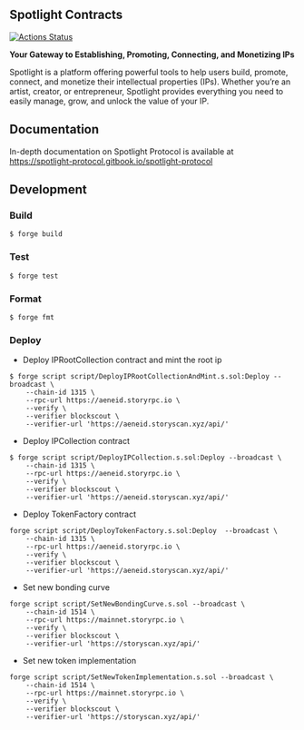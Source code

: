 ## Spotlight Contracts

[![Actions Status](https://github.com/blocto/spotlight-contracts/workflows/CI/badge.svg)](https://github.com/blocto/spotlight-contracts/actions)

**Your Gateway to Establishing, Promoting, Connecting, and Monetizing IPs**

Spotlight is a platform offering powerful tools to help users build, promote, connect, and monetize their intellectual properties (IPs). Whether you’re an artist, creator, or entrepreneur, Spotlight provides everything you need to easily manage, grow, and unlock the value of your IP.

## Documentation

In-depth documentation on Spotlight Protocol is available at https://spotlight-protocol.gitbook.io/spotlight-protocol

## Development

### Build

```shell
$ forge build
```

### Test

```shell
$ forge test
```

### Format

```shell
$ forge fmt
```

### Deploy

- Deploy IPRootCollection contract and mint the root ip

```shell
$ forge script script/DeployIPRootCollectionAndMint.s.sol:Deploy --broadcast \
    --chain-id 1315 \
    --rpc-url https://aeneid.storyrpc.io \
    --verify \
    --verifier blockscout \
    --verifier-url 'https://aeneid.storyscan.xyz/api/'
```

- Deploy IPCollection contract

```shell
$ forge script script/DeployIPCollection.s.sol:Deploy --broadcast \
    --chain-id 1315 \
    --rpc-url https://aeneid.storyrpc.io \
    --verify \
    --verifier blockscout \
    --verifier-url 'https://aeneid.storyscan.xyz/api/'
```

- Deploy TokenFactory contract

```shell
forge script script/DeployTokenFactory.s.sol:Deploy  --broadcast \
    --chain-id 1315 \
    --rpc-url https://aeneid.storyrpc.io \
    --verify \
    --verifier blockscout \
    --verifier-url 'https://aeneid.storyscan.xyz/api/'
```

- Set new bonding curve

```shell
forge script script/SetNewBondingCurve.s.sol --broadcast \
    --chain-id 1514 \
    --rpc-url https://mainnet.storyrpc.io \
    --verify \
    --verifier blockscout \
    --verifier-url 'https://storyscan.xyz/api/'
```

- Set new token implementation

```shell
forge script script/SetNewTokenImplementation.s.sol --broadcast \
    --chain-id 1514 \
    --rpc-url https://mainnet.storyrpc.io \
    --verify \
    --verifier blockscout \
    --verifier-url 'https://storyscan.xyz/api/'
```
